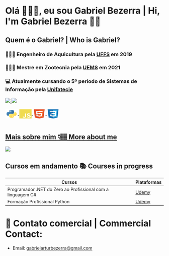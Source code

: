 # **Olá 🙋🏽‍♂️, eu sou Gabriel Bezerra | Hi, I'm Gabriel Bezerra 👋🏽**
## Quem é o Gabriel? | Who is Gabriel?

### 👨🏽‍🎓 **Engenheiro de Aquicultura pela [UFFS](https://www.uffs.edu.br/campi/laranjeiras-do-sul) em 2019**
### 👨🏽‍🏫 **Mestre em Zootecnia pela [UEMS](https://portal.uems.br/aquidauana) em 2021**
### 💻 **Atualmente cursando o 5º período de Sistemas de Informação pela [Unifatecie](https://unifatecie.edu.br/site/)**

<div>
   <a href="https://github.com/gabrielarturbezerra">
   <img height="180em" src="https://github-readme-stats.vercel.app/api?username=gabrielarturbezerra&show_icons=true&theme=tokyonight&include_all_commits=true&count_private=true"/>
   <img height="180em" src="https://github-readme-stats.vercel.app/api/top-langs/?username=gabrielarturbezerra&layout=compact&langs_count=6&theme=tokyonight"/>
</div>
    
<div style="display: inline_block"><br>
  <img align="center" alt="PY" height="30" width="40" src="https://raw.githubusercontent.com/devicons/devicon/master/icons/python/python-original.svg">
  <img align="center" alt="Js" height="30" width="40" src="https://raw.githubusercontent.com/devicons/devicon/master/icons/javascript/javascript-plain.svg">
  <img align="center" alt="HTML" height="30" width="40" src="https://raw.githubusercontent.com/devicons/devicon/master/icons/html5/html5-original.svg">
  <img align="center" alt="CSS" height="30" width="40" src="https://raw.githubusercontent.com/devicons/devicon/master/icons/css3/css3-original.svg">
</div>
 
<br>

## **Mais sobre mim 👇🏽 More about me**
<div> <a href="https://www.linkedin.com/in/gabriel-bezerra-055b95225/" target="_blank"><img src="https://img.shields.io/badge/-LinkedIn-%230077B5?style=for-the-badge&logo=linkedin&logoColor=white" target="_blank"></a> </div>

## **Cursos em andamento 📚 Courses in progress**

| Cursos | Plataformas |
|-------|---------|
|Programador .NET do Zero ao Profissional com a linguagem C# | [Udemy](https://www.udemy.com/course/formacao-python/)|
|Formação Profissional Python | [Udemy](https://www.udemy.com/course/formacao-python/)|

# 📨 Contato comercial | Commercial Contact:
- Email: gabrielarturbezerra@gmail.com

